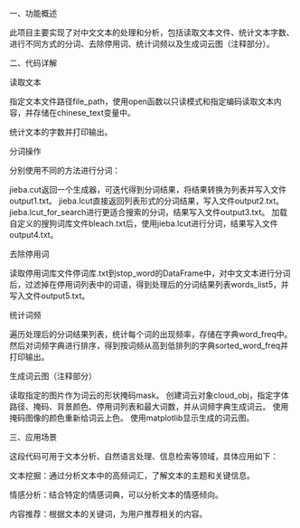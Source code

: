 一、功能概述

此项目主要实现了对中文文本的处理和分析，包括读取文本文件、统计文本字数、进行不同方式的分词、去除停用词、统计词频以及生成词云图（注释部分）。

二、代码详解

读取文本

指定文本文件路径file_path，使用open函数以只读模式和指定编码读取文本内容，并存储在chinese_text变量中。

统计文本的字数并打印输出。

分词操作

分别使用不同的方法进行分词：

jieba.cut返回一个生成器，可迭代得到分词结果，将结果转换为列表并写入文件output1.txt。
jieba.lcut直接返回列表形式的分词结果，写入文件output2.txt。
jieba.lcut_for_search进行更适合搜索的分词，结果写入文件output3.txt。
加载自定义的搜狗词库文件bleach.txt后，使用jieba.lcut进行分词，结果写入文件output4.txt。

去除停用词

读取停用词库文件停词库.txt到stop_word的DataFrame中，对中文文本进行分词后，过滤掉在停用词列表中的词语，得到处理后的分词结果列表words_list5，并写入文件output5.txt。

统计词频

遍历处理后的分词结果列表，统计每个词的出现频率，存储在字典word_freq中。然后对词频字典进行排序，得到按词频从高到低排列的字典sorted_word_freq并打印输出。

生成词云图（注释部分）

读取指定的图片作为词云的形状掩码mask。
创建词云对象cloud_obj，指定字体路径、掩码、背景颜色、停用词列表和最大词数，并从词频字典生成词云。
使用掩码图像的颜色重新给词云上色。
使用matplotlib显示生成的词云图。

三、应用场景

这段代码可用于文本分析、自然语言处理、信息检索等领域，具体应用如下：

文本挖掘：通过分析文本中的高频词汇，了解文本的主题和关键信息。

情感分析：结合特定的情感词典，可以分析文本的情感倾向。

内容推荐：根据文本的关键词，为用户推荐相关的内容。
